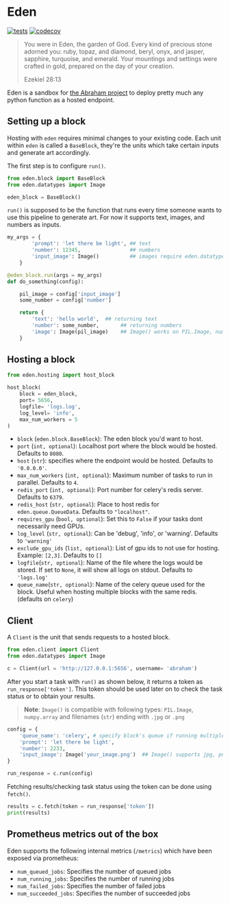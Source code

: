 # Eden

[![tests](https://github.com/abraham-ai/eden/actions/workflows/main.yml/badge.svg)](https://github.com/abraham-ai/eden/actions/workflows/main.yml)
[![codecov](https://codecov.io/gh/abraham-ai/eden/branch/master/graph/badge.svg?token=83QZRAE4XS)](https://codecov.io/gh/abraham-ai/eden)

> You were in Eden, the garden of God. Every kind of precious stone adorned you: ruby, topaz, and diamond, beryl, onyx, and jasper, sapphire, turquoise, and emerald. Your mountings and settings were crafted in gold, prepared on the day of your creation.
>
> Ezekiel 28:13

Eden is a sandbox for [the Abraham project](http://abraham.ai) to deploy pretty much any python function as a hosted endpoint.

## Setting up a block

Hosting with `eden` requires minimal changes to your existing code. Each unit within `eden` is called a `BaseBlock`, they're the units which take certain inputs and generate art accordingly.

The first step is to configure `run()`.

```python
from eden.block import BaseBlock
from eden.datatypes import Image

eden_block = BaseBlock()
```

`run()` is supposed to be the function that runs every time someone wants to use this pipeline to generate art. For now it supports text, images, and numbers as inputs.

```python
my_args = {
        'prompt': 'let there be light', ## text
        'number': 12345,                ## numbers
        'input_image': Image()          ## images require eden.datatypes.Image()
    }

@eden_block.run(args = my_args)
def do_something(config):

    pil_image = config['input_image']
    some_number = config['number']

    return {
        'text': 'hello world',  ## returning text
        'number': some_number,       ## returning numbers
        'image': Image(pil_image)    ## Image() works on PIL.Image, numpy.array and on jpg an png files (str)
    }
```

## Hosting a block

```python
from eden.hosting import host_block

host_block(
    block = eden_block,
    port= 5656,
    logfile= 'logs.log',
    log_level= 'info',
    max_num_workers = 5
)
```

- `block` (`eden.block.BaseBlock`): The eden block you'd want to host.
- `port` (`int, optional`): Localhost port where the block would be hosted. Defaults to `8080`.
- `host` (`str`): specifies where the endpoint would be hosted. Defaults to `'0.0.0.0'`.
- `max_num_workers` (`int, optional`): Maximum number of tasks to run in parallel. Defaults to `4`.
- `redis_port` (`int, optional`): Port number for celery's redis server. Defaults to `6379`.
- `redis_host` (`str, optional`): Place to host redis for `eden.queue.QueueData`. Defaults to `"localhost"`.
- `requires_gpu` (`bool, optional`): Set this to `False` if your tasks dont necessarily need GPUs.
- `log_level` (`str, optional`): Can be 'debug', 'info', or 'warning'. Defaults to `'warning'`
- `exclude_gpu_ids` (`list, optional`): List of gpu ids to not use for hosting. Example: `[2,3]`. Defaults to `[]`
- `logfile`(`str, optional`): Name of the file where the logs would be stored. If set to `None`, it will show all logs on stdout. Defaults to `'logs.log'`
- `queue_name`(`str, optional`): Name of the celery queue used for the block. Useful when hosting multiple blocks with the same redis. (defaults on `celery`)

## Client

A `Client` is the unit that sends requests to a hosted block.

```python
from eden.client import Client
from eden.datatypes import Image

c = Client(url = 'http://127.0.0.1:5656', username= 'abraham')
```

After you start a task with `run()` as shown below, it returns a token as `run_response['token']`. This token should be used later on to check the task status or to obtain your results.

> **Note**: `Image()` is compatible with following types: `PIL.Image`, `numpy.array` and filenames (`str`) ending with `.jpg` or `.png`

```python
config = {
    'queue_name': 'celery', # specify block's queue if running multiple blocks
    'prompt': 'let there be light',
    'number': 2233,
    'input_image': Image('your_image.png')  ## Image() supports jpg, png filenames, np.array or PIL.Image
}

run_response = c.run(config)
```

Fetching results/checking task status using the token can be done using `fetch()`.

```python
results = c.fetch(token = run_response['token'])
print(results)
```

## Prometheus metrics out of the box

Eden supports the following internal metrics (`/metrics`) which have been exposed via prometheus:

* `num_queued_jobs`: Specifies the number of queued jobs
* `num_running_jobs`: Specifies the number of running jobs
* `num_failed_jobs`: Specifies the number of failed jobs
* `num_succeeded_jobs`: Specifies the number of succeeded jobs

